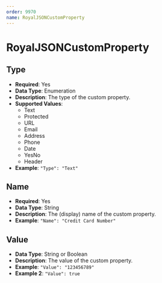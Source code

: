 ```yaml
---
order: 9970
name: RoyalJSONCustomProperty
---
```


# RoyalJSONCustomProperty

## Type
- **Required**: Yes
- **Data Type**: Enumeration
- **Description**: The type of the custom property.
- **Supported Values**:
    - Text
    - Protected
    - URL
    - Email
    - Address
    - Phone
    - Date
    - YesNo
    - Header
- **Example**: `"Type": "Text"`

## Name
- **Required**: Yes
- **Data Type**: String
- **Description**: The (display) name of the custom property.
- **Example**: `"Name": "Credit Card Number"`

## Value
- **Data Type**: String or Boolean
- **Description**: The value of the custom property.
- **Example**: `"Value": "123456789"`
- **Example 2**: `"Value": true`